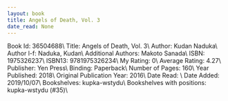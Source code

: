 ```yaml
---
layout: book
title: Angels of Death, Vol. 3
date_read: None
---
```


Book Id: 36504688\ 
Title: Angels of Death, Vol. 3\ 
Author: Kudan Naduka\ 
Author l-f: Naduka, Kudan\ 
Additional Authors: Makoto Sanada\ 
ISBN: 1975326237\ 
ISBN13: 9781975326234\ 
My Rating: 0\ 
Average Rating: 4.27\ 
Publisher: Yen Press\ 
Binding: Paperback\ 
Number of Pages: 160\ 
Year Published: 2018\ 
Original Publication Year: 2016\ 
Date Read: \ 
Date Added: 2019/10/07\ 
Bookshelves: kupka-wstydu\ 
Bookshelves with positions: kupka-wstydu (#35)\ 

